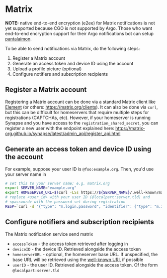 # Matrix

**NOTE:** native end-to-end encryption (e2ee) for Matrix notifications is not yet supported because CGO is not supported by Argo.  Those who want end-to-end encryption support for their Argo notifications bot can setup [pantalaimon](https://github.com/matrix-org/pantalaimon).

To be able to send notifications via Matrix, do the following steps:

1. Register a Matrix account
2. Generate an access token and device ID using the account
3. Upload a profile picture (optional)
4. Configure notifiers and subscription recipients

## Register a Matrix account

Registering a Matrix account can be done via a standard Matrix client like
[Element](https://element.io) (or others: <https://matrix.org/clients>).  It can
also be done via `curl`, but this can be difficult for homeservers that require
multiple steps for registrations (CAPTCHAs, etc).  However, if your homeserver
is running Synapse and you have access to the `registration_shared_secret`, you
can register a new user with the endpoint explained here:
<https://matrix-org.github.io/synapse/latest/admin_api/register_api.html>

## Generate an access token and device ID using the account

For example, suppose your user ID is `@foo:example.org`.  Then, you'd use your server name in

```sh
# set this to your server name; e.g. matrix.org
export SERVER_NAME="example.org"
export HOMESERVER_URL=$(curl -LSs https://${SERVER_NAME}/.well-known/matrix/client | jq -r '."m.homeserver"."base_url"')
# replace <user_id> with your user ID (@localpart:server.tld) and
# <password> with the password set during registration
RESP=`curl -d '{"type": "m.login.password", "identifier": {"type": "m.id.user", "user": "<user_id>"}, "password": "<password>"}' -X POST $HOMESERVER_URL/_matrix/client/v3/login`
```

## Configure notifiers and subscription recipients

The Matrix notification service send matrix

* `accessToken` - the access token retrieved after logging in
* `deviceID` - the device ID.  Retrieved alongside the access token
* `homeserverURL` - optional, the homeserver base URL.  If unspecified, the base URL will be retrieved using the [well-known URI](https://spec.matrix.org/v1.3/client-server-api/#well-known-uri), if possible
* `userID` - the user ID.  Retrieved alongside the access token.  Of the form `@localpart:server.tld`
